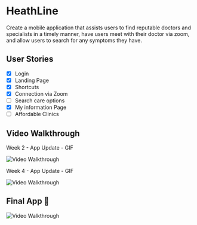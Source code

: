 # HeathLine

Create a mobile application that assists users to find reputable doctors and specialists in a timely manner, have users meet with their doctor via zoom, and allow users to search for any symptoms they have. 


## User Stories

- [x] Login
- [x] Landing Page
- [x] Shortcuts
- [x] Connection via Zoom
- [ ] Search care options
- [X] My information Page
- [ ] Affordable Clinics

<!-- The following **bonus** features are implemented:

- [ ] User can add a profile picture. (2pts)
- [ ] Profile pictures are shown for posts and comments. (2pts) -->

## Video Walkthrough

<!-- Here's a walkthrough of implemented user stories:
<img src='http://g.recordit.co/0W9Py7BQSC.gif' title='Video Walkthrough' width='' alt='Video Walkthrough' /> -->

Week 2 - App Update - GIF

<img src="https://media.giphy.com/media/gnrrWcH6GrWimTs4j8/giphy.gif" title='Video Walkthrough' width='' alt='Video Walkthrough' />

Week 4 - App Update - GIF
 
<img src="http://g.recordit.co/dvw9g50XT7.gif" title='Video Walkthrough' width='' alt='Video Walkthrough' />

## Final App 📱
<img src="https://media.giphy.com/media/vKAcqnjSPIVatbRgvS/giphy.gif" title='Video Walkthrough' width='' alt='Video Walkthrough' />
